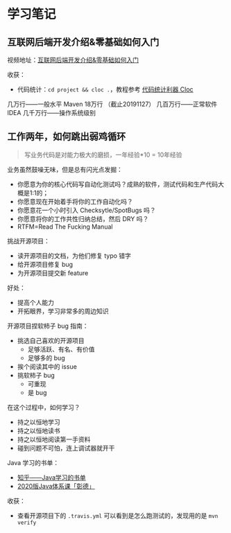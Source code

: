 # 学习笔记
## 互联网后端开发介绍&零基础如何入门

视频地址：[互联网后端开发介绍&零基础如何入门](https://xiedaimala.com/tasks/52359b1c-2b07-400d-a301-aa77a566af91/video_tutorials/b271c39b-9ce6-4d25-8af5-cf1a280a0f8f)

收获：
- 代码统计：`cd project && cloc .`，教程参考 [代码统计利器 Cloc](https://www.hi-linux.com/posts/4004.html)

几万行——一般水平 Maven 18万行 （截止20191127）
几百万行——正常软件 IDEA
几千万行——操作系统级别

## 工作两年，如何跳出弱鸡循环

> 写业务代码是对能力极大的磨损，一年经验*10 = 10年经验

业务虽然鼓噪无味，但是总有闪光点发掘：
- 你愿意为你的核心代码写自动化测试吗？成熟的软件，测试代码和生产代码大概是1:1的；
- 你愿意现在开始着手将你的工作自动化吗？
- 你愿意花一个小时引入 Checksytle/SpotBugs 吗？
- 你愿意将你的工作共性归纳总结，然后 DRY 吗？
- RTFM=Read The Fucking Manual

挑战开源项目：
- 读开源项目的文档，为他们修复 typo 错字
- 给开源项目修复 bug
- 为开源项目提交新 feature

好处：
- 提高个人能力
- 开拓眼界，学习非常多的周边知识

开源项目捏软柿子 bug 指南：
- 挑选自己喜欢的开源项目
  - 足够活跃、有名、有价值
  - 足够多的 bug
- 挨个阅读其中的 issue
- 挑软柿子 bug
  - 可重现
  - 是 bug

在这个过程中，如何学习？
- 持之以恒地学习
- 持之以恒地读书
- 持之以恒地阅读第一手资料
- 碰到问题不可怕，连上调试器就开干

Java 学习的书单：
- [知乎——Java学习的书单](https://zhuanlan.zhihu.com/p/58967709)
- [2020版Java体系课「彰德」](https://xiedaimala.com/courses/9990a941-54a0-4e76-9f53-d09bf01e5136#/common)

收获：
- 查看开源项目下的 `.travis.yml` 可以看到是怎么跑测试的，发现用的是 `mvn verify`

